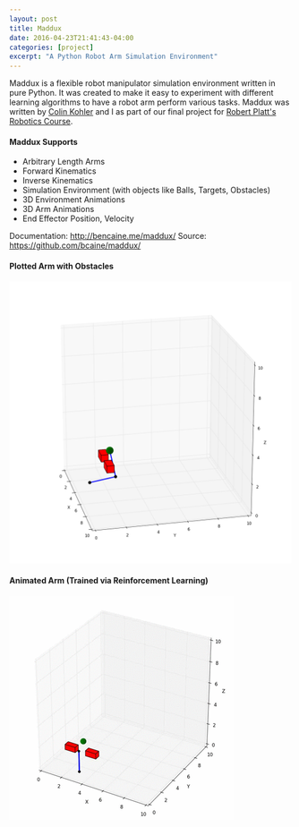 ```yaml
---
layout: post
title: Maddux
date: 2016-04-23T21:41:43-04:00
categories: [project]
excerpt: "A Python Robot Arm Simulation Environment"
---
```


Maddux is a flexible robot manipulator simulation environment written in pure Python. It was created to make it easy to experiment with different learning algorithms to have a robot arm perform various tasks. Maddux was written by [Colin Kohler](https://github.com/ColinKohler) and I as part of our final project for [Robert Platt's Robotics Course](http://www.ccs.neu.edu/home/rplatt/cs5335_2016/index.html).

#### Maddux Supports

* Arbitrary Length Arms
* Forward Kinematics
* Inverse Kinematics
* Simulation Environment (with objects like Balls, Targets, Obstacles)
* 3D Environment Animations
* 3D Arm Animations
* End Effector Position, Velocity

Documentation: http://bencaine.me/maddux/
Source: https://github.com/bcaine/maddux/

#### Plotted Arm with Obstacles
![Maddux Arm](../../project_images/maddux_arm.png)

#### Animated Arm (Trained via Reinforcement Learning)
![Maddux Animation](../../project_images/maddux_animation.gif)


